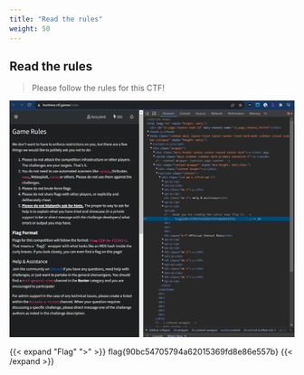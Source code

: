 ```yaml
---
title: "Read the rules"
weight: 50
---
```

## Read the rules

> Please follow the rules for this CTF!

![Read the rules](../images/read_the_rules.png)

{{< expand "Flag" ">" >}}
flag{90bc54705794a62015369fd8e86e557b}
{{< /expand >}}